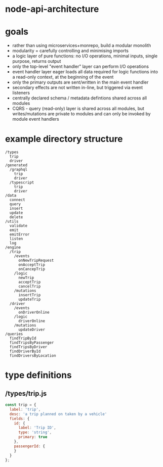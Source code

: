 # node-api-architecture

# goals

- rather than using microservices+monrepo, build a modular monolith
- modularity = carefully controlling and minimising imports
- a logic layer of pure functions: no I/O operations, minimal inputs, single purpose, returns output
- only the top-level "event handler" layer can perform I/O operations
- event handler layer eager loads all data required for logic functions into a read-only context, at the beginning of the event
- only the primary outputs are sent/written in the main event handler
- secondary effects are not written in-line, but triggered via event listeners
- centrally declared schema / metadata defintions shared across all modules
- CQRS - query (read-only) layer is shared across all modules, but writes/mutations are private to modules and can only be invoked by module event handlers

# example directory structure

```
/types
  trip
  driver
/generated
  /graphql
    trip
    driver
  /typescript
    trip
    driver
/data
  connect
  query
  insert
  update
  delete
/utils
  validate
  emit
  emitError
  listen
  log
/engine
  /trip
    /events
      onNewTripRequest
      onAcceptTrip
      onCancepTrip
    /logic
      newTrip
      acceptTrip
      cancelTrip
    /mutations
      insertTrip
      updateTrip
  /driver
    /events
      onDriverOnline
    /logic
      driverOnline
    /mutations
      updateDriver
/queries
  findTripById
  findTripsByPassenger
  findTripsByDriver  
  findDriverById
  findDriversByLocation
```

# type definitions

## /types/trip.js

```javascript
const trip = {
  label: 'trip',
  desc: 'a trip planned on taken by a vehicle'
  fields: {
    id: {
      label: 'Trip ID',
      type: 'string',
      primary: true
    },
    passengerId: {
    }
  }
};

```
